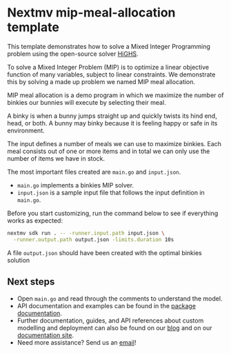 # Nextmv mip-meal-allocation template

This template demonstrates how to solve a Mixed Integer Programming problem
using the open-source solver [HiGHS](https://github.com/ERGO-Code/HiGHS).

To solve a Mixed Integer Problem (MIP) is to optimize a linear objective
function of many variables, subject to linear constraints. We demonstrate this
by solving a made up problem we named MIP meal allocation.

MIP meal allocation is a demo program in which we maximize the number of
binkies our bunnies will execute by selecting their meal.

A binky is when a bunny jumps straight up and quickly twists its hind end,
head, or both. A bunny may binky because it is feeling happy or safe in its
environment.

The input defines a number of meals we can use to maximize binkies. Each
meal consists out of one or more items and in total we can only use the
number of items we have in stock.

The most important files created are `main.go` and `input.json`.

* `main.go` implements a binkies MIP solver.
* `input.json` is a sample input file that follows the input definition in
`main.go`.

Before you start customizing, run the command below to see if everything works
as expected:

```bash
nextmv sdk run . -- -runner.input.path input.json \
  -runner.output.path output.json -limits.duration 10s
```

A file `output.json` should have been created with the optimal binkies solution

## Next steps

* Open `main.go` and read through the comments to understand the model.
* API documentation and examples can be found in the [package
  documentation](https://pkg.go.dev/github.com/nextmv-io/sdk/mip).
* Further documentation, guides, and API references about custom modelling and
  deployment can also be found on our [blog](https://www.nextmv.io/blog) and on
  our [documentation site](https://docs.nextmv.io).
* Need more assistance? Send us an [email](mailto:support@nextmv.io)!
